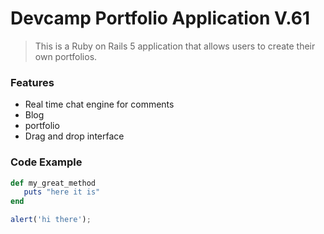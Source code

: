 # Devcamp Portfolio Application V.61

> This is a Ruby on Rails 5 application that allows users to create their own portfolios.

### Features
 
 - Real time chat engine for comments 
 - Blog
 - portfolio
 - Drag and drop interface
 

### Code Example
 
 ```ruby
 def my_great_method
    puts "here it is"
end
```
    
```javascript
alert('hi there');
```